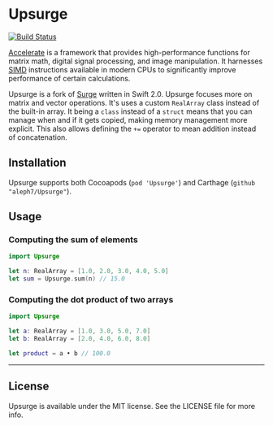 # Upsurge

[![Build Status](https://travis-ci.org/aleph7/Upsurge.svg?branch=master)](https://travis-ci.org/aleph7/Upsurge)

[Accelerate](https://developer.apple.com/library/mac/documentation/Accelerate/Reference/AccelerateFWRef/index.html#//apple_ref/doc/uid/TP40009465) is a framework that provides high-performance functions for matrix math, digital signal processing, and image manipulation. It harnesses [SIMD](http://en.wikipedia.org/wiki/SIMD) instructions available in modern CPUs to significantly improve performance of certain calculations.

Upsurge is a fork of [Surge](https://github.com/mattt/Surge) written in Swift 2.0. Upsurge focuses more on matrix and vector operations. It's uses a custom `RealArray` class instead of the built-in array. It being a `class` instead of a `struct` means that you can manage when and if it gets copied, making memory management more explicit. This also allows defining the `+=` operator to mean addition instead of concatenation.



## Installation

Upsurge supports both Cocoapods (`pod 'Upsurge'`) and Carthage (`github "aleph7/Upsurge"`). 


## Usage

### Computing the sum of elements

```swift
import Upsurge

let n: RealArray = [1.0, 2.0, 3.0, 4.0, 5.0]
let sum = Upsurge.sum(n) // 15.0
```

### Computing the dot product of two arrays

```swift
import Upsurge

let a: RealArray = [1.0, 3.0, 5.0, 7.0]
let b: RealArray = [2.0, 4.0, 6.0, 8.0]

let product = a • b // 100.0
```

---

## License

Upsurge is available under the MIT license. See the LICENSE file for more info.

